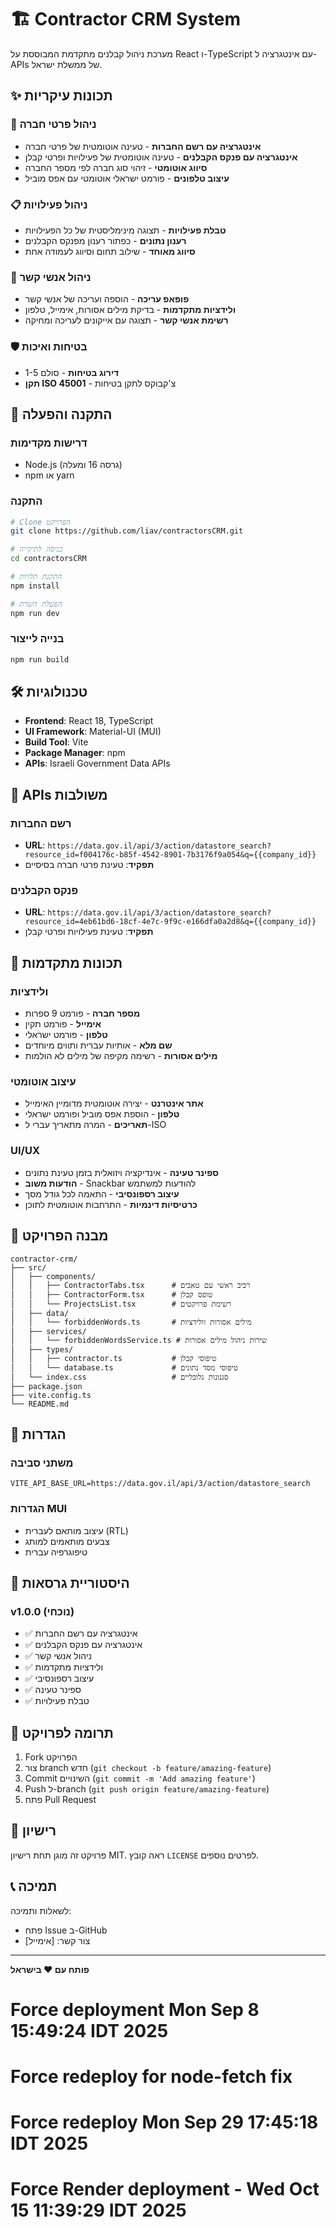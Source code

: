 # 🏗️ Contractor CRM System

מערכת ניהול קבלנים מתקדמת המבוססת על React ו-TypeScript עם אינטגרציה ל-APIs של ממשלת ישראל.

## ✨ תכונות עיקריות

### 🏢 ניהול פרטי חברה
- **אינטגרציה עם רשם החברות** - טעינה אוטומטית של פרטי חברה
- **אינטגרציה עם פנקס הקבלנים** - טעינה אוטומטית של פעילויות ופרטי קבלן
- **סיווג אוטומטי** - זיהוי סוג חברה לפי מספר החברה
- **עיצוב טלפונים** - פורמט ישראלי אוטומטי עם אפס מוביל

### 📋 ניהול פעילויות
- **טבלת פעילויות** - תצוגה מינימליסטית של כל הפעילויות
- **רענון נתונים** - כפתור רענון מפנקס הקבלנים
- **סיווג מאוחד** - שילוב תחום וסיווג לעמודה אחת

### 👥 ניהול אנשי קשר
- **פופאפ עריכה** - הוספה ועריכה של אנשי קשר
- **ולידציות מתקדמות** - בדיקת מילים אסורות, אימייל, טלפון
- **רשימת אנשי קשר** - תצוגה עם אייקונים לעריכה ומחיקה

### 🛡️ בטיחות ואיכות
- **דירוג בטיחות** - סולם 1-5
- **תקן ISO 45001** - צ'קבוקס לתקן בטיחות

## 🚀 התקנה והפעלה

### דרישות מקדימות
- Node.js (גרסה 16 ומעלה)
- npm או yarn

### התקנה
```bash
# Clone הפרויקט
git clone https://github.com/liav/contractorsCRM.git

# כניסה לתיקייה
cd contractorsCRM

# התקנת תלויות
npm install

# הפעלת השרת
npm run dev
```

### בנייה לייצור
```bash
npm run build
```

## 🛠️ טכנולוגיות

- **Frontend**: React 18, TypeScript
- **UI Framework**: Material-UI (MUI)
- **Build Tool**: Vite
- **Package Manager**: npm
- **APIs**: Israeli Government Data APIs

## 📡 APIs משולבות

### רשם החברות
- **URL**: `https://data.gov.il/api/3/action/datastore_search?resource_id=f004176c-b85f-4542-8901-7b3176f9a054&q={{company_id}}`
- **תפקיד**: טעינת פרטי חברה בסיסיים

### פנקס הקבלנים
- **URL**: `https://data.gov.il/api/3/action/datastore_search?resource_id=4eb61bd6-18cf-4e7c-9f9c-e166dfa0a2d8&q={{company_id}}`
- **תפקיד**: טעינת פעילויות ופרטי קבלן

## 🎯 תכונות מתקדמות

### ולידציות
- **מספר חברה** - פורמט 9 ספרות
- **אימייל** - פורמט תקין
- **טלפון** - פורמט ישראלי
- **שם מלא** - אותיות עברית ותווים מיוחדים
- **מילים אסורות** - רשימה מקיפה של מילים לא הולמות

### עיצוב אוטומטי
- **אתר אינטרנט** - יצירה אוטומטית מדומיין האימייל
- **טלפון** - הוספת אפס מוביל ופורמט ישראלי
- **תאריכים** - המרה מתאריך עברי ל-ISO

### UI/UX
- **ספינר טעינה** - אינדיקציה ויזואלית בזמן טעינת נתונים
- **הודעות משוב** - Snackbar להודעות למשתמש
- **עיצוב רספונסיבי** - התאמה לכל גודל מסך
- **כרטיסיות דינמיות** - התרחבות אוטומטית לתוכן

## 📁 מבנה הפרויקט

```
contractor-crm/
├── src/
│   ├── components/
│   │   ├── ContractorTabs.tsx      # רכיב ראשי עם טאבים
│   │   ├── ContractorForm.tsx      # טופס קבלן
│   │   └── ProjectsList.tsx        # רשימת פרויקטים
│   ├── data/
│   │   └── forbiddenWords.ts       # מילים אסורות וולידציות
│   ├── services/
│   │   └── forbiddenWordsService.ts # שירות ניהול מילים אסורות
│   ├── types/
│   │   ├── contractor.ts           # טיפוסי קבלן
│   │   └── database.ts             # טיפוסי מסד נתונים
│   └── index.css                   # סגנונות גלובליים
├── package.json
├── vite.config.ts
└── README.md
```

## 🔧 הגדרות

### משתני סביבה
```env
VITE_API_BASE_URL=https://data.gov.il/api/3/action/datastore_search
```

### הגדרות MUI
- עיצוב מותאם לעברית (RTL)
- צבעים מותאמים למותג
- טיפוגרפיה עברית

## 📝 היסטוריית גרסאות

### v1.0.0 (נוכחי)
- ✅ אינטגרציה עם רשם החברות
- ✅ אינטגרציה עם פנקס הקבלנים
- ✅ ניהול אנשי קשר
- ✅ ולידציות מתקדמות
- ✅ עיצוב רספונסיבי
- ✅ ספינר טעינה
- ✅ טבלת פעילויות

## 🤝 תרומה לפרויקט

1. Fork הפרויקט
2. צור branch חדש (`git checkout -b feature/amazing-feature`)
3. Commit השינויים (`git commit -m 'Add amazing feature'`)
4. Push ל-branch (`git push origin feature/amazing-feature`)
5. פתח Pull Request

## 📄 רישיון

פרויקט זה מוגן תחת רישיון MIT. ראה קובץ `LICENSE` לפרטים נוספים.

## 📞 תמיכה

לשאלות ותמיכה:
- פתח Issue ב-GitHub
- צור קשר: [אימייל]

---

**פותח עם ❤️ בישראל**
# Force deployment Mon Sep  8 15:49:24 IDT 2025
# Force redeploy for node-fetch fix
# Force redeploy Mon Sep 29 17:45:18 IDT 2025
# Force Render deployment - Wed Oct 15 11:39:29 IDT 2025
